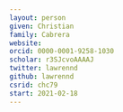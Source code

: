```yaml
---
layout: person
given: Christian
family: Cabrera
website: 
orcid: 0000-0001-9258-1030
scholar: r3SJcvoAAAAJ
twitter: lawrennd
github: lawrennd
csrid: chc79
start: 2021-02-18
---
```


